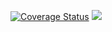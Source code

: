 <a href='https://coveralls.io/github/ViaChristopheH/epicMAIL?branch=ft-testing-the-APIs-164367885'><img src='https://coveralls.io/repos/github/ViaChristopheH/epicMAIL/badge.svg?branch=ft-testing-the-APIs-164367885' alt='Coverage Status' /></a>
<a href="https://codeclimate.com/github/ViaChristopheH/epicMAIL/maintainability"><img src="https://api.codeclimate.com/v1/badges/88197923756efce384b3/maintainability" /></a>

